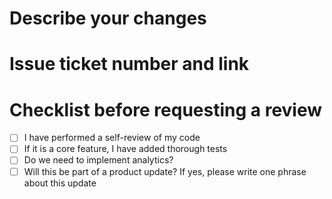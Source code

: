 # Describe your changes
# Issue ticket number and link
# Checklist before requesting a review

-[ ] I have performed a self-review of my code
-[ ] If it is a core feature, I have added thorough tests
-[ ] Do we need to implement analytics?
-[ ] Will this be part of a product update? If yes, please write one phrase about this update
